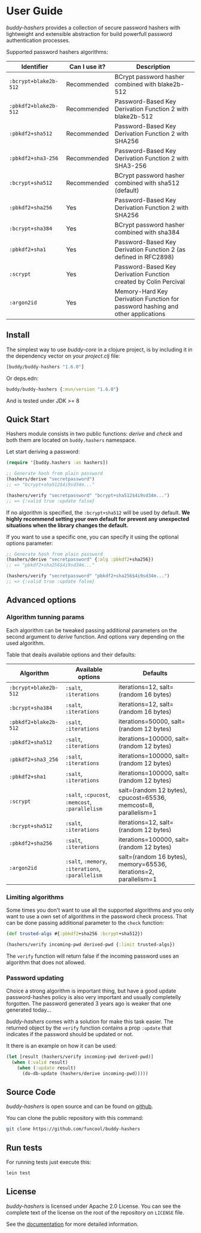 # User Guide

*buddy-hashers* provides a collection of secure password hashers with
lightweight and extensible abstraction for build powerfull password
authentication processes.

Supported password hashers algorithms:

| Identifier | Can I use it? | Description |
|---|---|---|
| `:bcrypt+blake2b-512` | Recommended | BCrypt password hasher combined with blake2b-512 |
| `:pbkdf2+blake2b-512` | Recommended | Password-Based Key Derivation Function 2 with blake2b-512|
| `:pbkdf2+sha512`   | Recommended | Password-Based Key Derivation Function 2 with SHA256 |
| `:pbkdf2+sha3-256` | Recommended | Password-Based Key Derivation Function 2 with SHA3-256 |
| `:bcrypt+sha512`   | Recommended | BCrypt password hasher combined with sha512 (default) |
| `:pbkdf2+sha256`   | Yes | Password-Based Key Derivation Function 2 with SHA256 |
| `:bcrypt+sha384`   | Yes | BCrypt password hasher combined with sha384 |
| `:pbkdf2+sha1`     | Yes | Password-Based Key Derivation Function 2 (as defined in RFC2898) |
| `:scrypt`          | Yes | Password-Based Key Derivation Function created by Colin Percival |
| `:argon2id`        | Yes | Memory-Hard Key Derivation Function for password hashing and other applications |


## Install

The simplest way to use _buddy-core_ in a clojure project, is by including it in the
dependency vector on your *_project.clj_* file:

```clojure
[buddy/buddy-hashers "1.6.0"]
```

Or deps.edn:

```clojure
buddy/buddy-hashers {:mvn/version "1.6.0"}
```

And is tested under JDK >= 8


## Quick Start

Hashers module consists in two public functions: *derive* and *check*
and both them are located on `buddy.hashers` namespace.

Let start deriving a password:


```clojure
(require '[buddy.hashers :as hashers])

;; Generate hash from plain password
(hashers/derive "secretpassword")
;; => "bcrypt+sha512$4i9sd34m..."

(hashers/verify "secretpassword" "bcrypt+sha512$4i9sd34m...")
;; => {:valid true :update false}
```

If no algorithm is specified, the `:bcrypt+sha512` will be used by
default. **We highly recommend setting your own default for prevent
any unexpected situations when the library changes the default.**

If you want to use a specific one, you can specify it using
the optional options parameter:

```clojure
;; Generate hash from plain password
(hashers/derive "secretpassword" {:alg :pbkdf2+sha256})
;; => "pbkdf2+sha256$4i9sd34m..."

(hashers/verify "secretpassword" "pbkdf2+sha256$4i9sd34m...")
;; => {:valid true :update false}
```

## Advanced options

### Algorithm tunning params

Each algorithm can be tweaked passing additional parameters on the
second argument to *derive* function. And options vary depending on
the used algorithm.

Table that deails available options and their defaults:

| Algorithm | Available options | Defaults |
|---|---|---|
| `:bcrypt+blake2b-512` | `:salt`, `:iterations` | iterations=12, salt=(random 16 bytes) |
| `:bcrypt+sha384` | `:salt`, `:iterations` | iterations=12, salt=(random 16 bytes) |
| `:pbkdf2+blake2b-512` | `:salt`, `:iterations` | iterations=50000, salt=(random 12 bytes) |
| `:pbkdf2+sha512` | `:salt`, `:iterations` | iterations=100000, salt=(random 12 bytes) |
| `:pbkdf2+sha3_256` | `:salt`, `:iterations` | iterations=100000, salt=(random 12 bytes) |
| `:pbkdf2+sha1` | `:salt`, `:iterations` | iterations=100000, salt=(random 12 bytes) |
| `:scrypt` | `:salt`, `:cpucost`, `:memcost`, `:parallelism` | salt=(random 12 bytes), cpucost=65536, memcost=8, parallelism=1 |
| `:bcrypt+sha512` | `:salt`, `:iterations` | iterations=12, salt=(random 12 bytes) |
| `:pbkdf2+sha256` | `:salt`, `:iterations` | iterations=100000, salt=(random 12 bytes) |
| `:argon2id` | `:salt`, `:memory`, `:iterations`, `:parallelism` | salt=(random 16 bytes), memory=65536, iterations=2, parallelism=1 |


### Limiting algorithms

Some times you don't want to use all the supported algorithms and you only want
to use a own set of algorithms in the password check process. That can be done
passing additional parameter to the `check` function:

```clojure
(def trusted-algs #{:pbkdf2+sha256 :bcrypt+sha512})

(hashers/verify incoming-pwd derived-pwd {:limit trusted-algs})
```

The `verify` function will return false if the incoming password uses an algorithm
that does not allowed.


### Password updating

Choice a strong algorithm is important thing, but have a good update
password-hashes policy is also very important and usually completelly
forgotten.  The password generated 3 years ago is weaker that one
generated today...

*buddy-hashers* comes with a solution for make this task easier. The returned
object by the `verify` function contains a prop `:update` that indicates
if the password should be updated or not.

It there is an example on how it can be used:

```clojure
(let [result (hashers/verify incoming-pwd derived-pwd)]
  (when (:valid result)
    (when (:update result)
      (do-db-update (hashers/derive incoming-pwd)))))
```


## Source Code

_buddy-hashers_ is open source and can be found on
[github](https://github.com/funcool/buddy-hashers).

You can clone the public repository with this command:

```bash
git clone https://github.com/funcool/buddy-hashers
```


## Run tests

For running tests just execute this:

```bash
lein test
```


## License

_buddy-hashers_ is licensed under Apache 2.0 License. You can see the
complete text of the license on the root of the repository on
`LICENSE` file.






See the [documentation](https://funcool.github.io/buddy-hashers/latest/) for more detailed
information.

